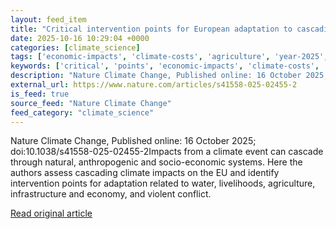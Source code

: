 ```yaml
---
layout: feed_item
title: "Critical intervention points for European adaptation to cascading climate change impacts"
date: 2025-10-16 10:29:04 +0000
categories: [climate_science]
tags: ['economic-impacts', 'climate-costs', 'agriculture', 'year-2025', 'food-security']
keywords: ['critical', 'points', 'economic-impacts', 'climate-costs', 'intervention', 'agriculture', 'year-2025', 'food-security']
description: "Nature Climate Change, Published online: 16 October 2025; doi:10"
external_url: https://www.nature.com/articles/s41558-025-02455-2
is_feed: true
source_feed: "Nature Climate Change"
feed_category: "climate_science"
---
```


Nature Climate Change, Published online: 16 October 2025; doi:10.1038/s41558-025-02455-2Impacts from a climate event can cascade through natural, anthropogenic and socio-economic systems. Here the authors assess cascading climate impacts on the EU and identify intervention points for adaptation related to water, livelihoods, agriculture, infrastructure and economy, and violent conflict.

[Read original article](https://www.nature.com/articles/s41558-025-02455-2)
